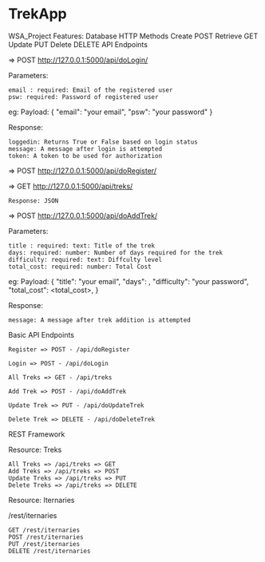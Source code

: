 # TrekApp
WSA_Project
Features:
Database 	HTTP Methods
Create 	POST
Retrieve 	GET
Update 	PUT
Delete 	DELETE
API Endpoints

=> POST http://127.0.0.1:5000/api/doLogin/

Parameters:

    email : required: Email of the registered user
    psw: required: Password of registered user

eg: Payload: { "email": "your email", "psw": "your password" }

Response:

    loggedin: Returns True or False based on login status
    message: A message after login is attempted
    token: A token to be used for authorization

=> POST http://127.0.0.1:5000/api/doRegister/

=> GET http://127.0.0.1:5000/api/treks/

    Response: JSON

=> POST http://127.0.0.1:5000/api/doAddTrek/

Parameters:

    title : required: text: Title of the trek
    days: required: number: Number of days required for the trek
    difficulty: required: text: Diffculty level
    total_cost: required: number: Total Cost

eg: Payload: { "title": "your email", "days": , "difficulty": "your password", "total_cost": <total_cost>, }

Response:

    message: A message after trek addition is attempted

Basic API Endpoints

    Register => POST - /api/doRegister

    Login => POST - /api/doLogin

    All Treks => GET - /api/treks

    Add Trek => POST - /api/doAddTrek

    Update Trek => PUT - /api/doUpdateTrek

    Delete Trek => DELETE - /api/doDeleteTrek

REST Framework

Resource: Treks

    All Treks => /api/treks => GET
    Add Treks => /api/treks => POST
    Update Treks => /api/treks => PUT
    Delete Treks => /api/treks => DELETE

Resource: Iternaries

/rest/iternaries

    GET /rest/iternaries
    POST /rest/iternaries
    PUT /rest/iternaries
    DELETE /rest/iternaries
